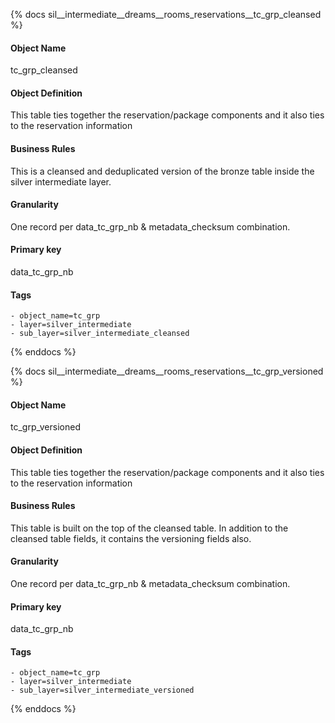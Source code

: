 {% docs sil__intermediate__dreams__rooms_reservations__tc_grp_cleansed %}

#### Object Name
tc_grp_cleansed

#### Object Definition
This table ties together the reservation/package components and it also ties to the reservation information

#### Business Rules
This is a cleansed and deduplicated version of the bronze table inside the silver intermediate layer.

#### Granularity
One record per data_tc_grp_nb & metadata_checksum combination.

#### Primary key
data_tc_grp_nb

#### Tags
    - object_name=tc_grp
    - layer=silver_intermediate
    - sub_layer=silver_intermediate_cleansed

{% enddocs %}

{% docs sil__intermediate__dreams__rooms_reservations__tc_grp_versioned %}

#### Object Name
tc_grp_versioned

#### Object Definition
This table ties together the reservation/package components and it also ties to the reservation information

#### Business Rules
This table is built on the top of the cleansed table. In addition to the cleansed table fields, it contains the versioning fields also.

#### Granularity
One record per data_tc_grp_nb & metadata_checksum combination.

#### Primary key
data_tc_grp_nb

#### Tags
    - object_name=tc_grp
    - layer=silver_intermediate
    - sub_layer=silver_intermediate_versioned

{% enddocs %}